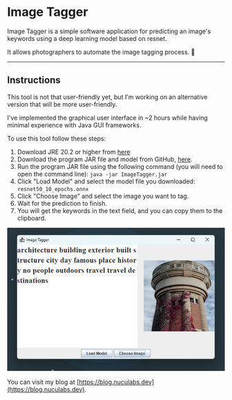 # Image Tagger

Image Tagger is a simple software application for predicting an image's keywords using a deep learning model based on resnet.

It allows photographers to automate the image tagging process. 📸

---

## Instructions

This tool is not that user-friendly yet, but I'm working on an alternative version that will be more user-friendly.

I've implemented the graphical user interface in ~2 hours while having minimal experience with Java GUI frameworks.

To use this tool follow these steps:

1. Download JRE 20.2 or higher from [here](https://www.oracle.com/java/technologies/downloads/#java20)
2. Download the program JAR file and model from GitHub, [here](https://github.com/dnutiu/image-tagger/releases/tag/v1.0.0).
3. Run the program JAR file using the following command (you will need to open the command line): `java -jar ImageTagger.jar`
4. Click "Load Model" and select the model file you downloaded: `resnet50_10_epochs.onnx`
5. Click "Choose Image" and select the image you want to tag.
6. Wait for the prediction to finish.
7. You will get the keywords in the text field, and you can copy them to the clipboard.

![Image Tagger](./preview.png)

You can visit my blog at [https://blog.nuculabs.dev](https://blog.nuculabs.dev).